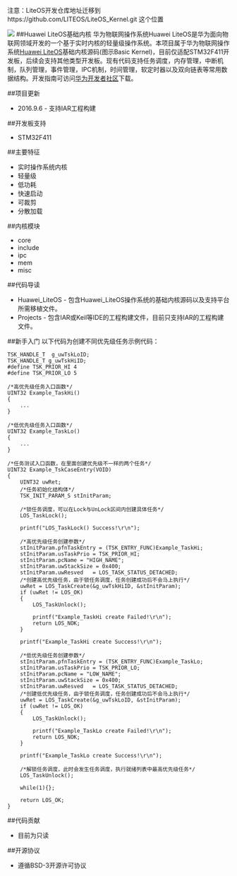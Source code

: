 注意：LiteOS开发仓库地址迁移到https://github.com/LITEOS/LiteOS_Kernel.git 这个位置


![](http://developer.huawei.com/ict/sites/default/files/ueditor/26/upload/image/20160827/1472287221569855.png)
##Huawei LiteOS基础内核
华为物联网操作系统Huawei LiteOS是华为面向物联网领域开发的一个基于实时内核的轻量级操作系统。本项目属于华为物联网操作系统[Huawei LiteOS](http://developer.huawei.com/ict/cn/site-iot/product/liteos)基础内核源码(图示Basic Kernel)，目前仅适配STM32F411开发板，后续会支持其他类型开发板。现有代码支持任务调度，内存管理，中断机制，队列管理，事件管理，IPC机制，时间管理，软定时器以及双向链表等常用数据结构。开发指南可访问[华为开发者社区](http://developer.huawei.com/ict/cn/site-iot/product/liteos)下载。

##项目更新
* 2016.9.6 - 支持IAR工程构建 

##开发板支持
* STM32F411

##主要特征
* 实时操作系统内核
* 轻量级
* 低功耗
* 快速启动
* 可裁剪
* 分散加载

##内核模块
* core
* include
* ipc
* mem
* misc

##代码导读
* Huawei\_LiteOS - 包含Huawei_LiteOS操作系统的基础内核源码以及支持平台所需移植文件。
* Projects - 包含IAR或Keil等IDE的工程构建文件，目前只支持IAR的工程构建文件。

##新手入门
以下代码为创建不同优先级任务示例代码：

    TSK_HANDLE_T  g_uwTskLoID;
    TSK_HANDLE_T g_uwTskHiID;
    #define TSK_PRIOR_HI 4
    #define TSK_PRIOR_LO 5

    /*高优先级任务入口函数*/
    UINT32 Example_TaskHi()
    {
        ...
    }

    /*低优先级任务入口函数*/
    UINT32 Example_TaskLo()
    {
        ...
    }

    /*任务测试入口函数，在里面创建优先级不一样的两个任务*/
    UINT32 Example_TskCaseEntry(VOID)
    {
        UINT32 uwRet;
        /*任务初始化结构体*/
        TSK_INIT_PARAM_S stInitParam;
    
        /*锁任务调度，可以在Lock与UnLock区间内创建具体任务*/
        LOS_TaskLock();
    
        printf("LOS_TaskLock() Success!\r\n");
    
        /*高优先级任务创建参数*/
        stInitParam.pfnTaskEntry = (TSK_ENTRY_FUNC)Example_TaskHi;
        stInitParam.usTaskPrio = TSK_PRIOR_HI;
        stInitParam.pcName = "HIGH_NAME";
        stInitParam.uwStackSize = 0x400;
        stInitParam.uwResved   = LOS_TASK_STATUS_DETACHED;
        /*创建高优先级任务，由于锁任务调度，任务创建成功后不会马上执行*/
        uwRet = LOS_TaskCreate(&g_uwTskHiID, &stInitParam);
        if (uwRet != LOS_OK)
        {
            LOS_TaskUnlock();
     
            printf("Example_TaskHi create Failed!\r\n");
            return LOS_NOK;
        }
    
        printf("Example_TaskHi create Success!\r\n");
    
        /*低优先级任务创建参数*/
        stInitParam.pfnTaskEntry = (TSK_ENTRY_FUNC)Example_TaskLo;
        stInitParam.usTaskPrio = TSK_PRIOR_LO;
        stInitParam.pcName = "LOW_NAME";
        stInitParam.uwStackSize = 0x400;
        stInitParam.uwResved   = LOS_TASK_STATUS_DETACHED;
        /*创建低优先级任务，由于锁任务调度，任务创建成功后不会马上执行*/
        uwRet = LOS_TaskCreate(&g_uwTskLoID, &stInitParam);
        if (uwRet != LOS_OK)
        {
            LOS_TaskUnlock();
    
            printf("Example_TaskLo create Failed!\r\n");
            return LOS_NOK;
        }
    
        printf("Example_TaskLo create Success!\r\n");
    
        /*解锁任务调度，此时会发生任务调度，执行就绪列表中最高优先级任务*/
        LOS_TaskUnlock();
    
        while(1){};
    
        return LOS_OK;
    }

##代码贡献
* 目前为只读

##开源协议
* 遵循BSD-3开源许可协议
